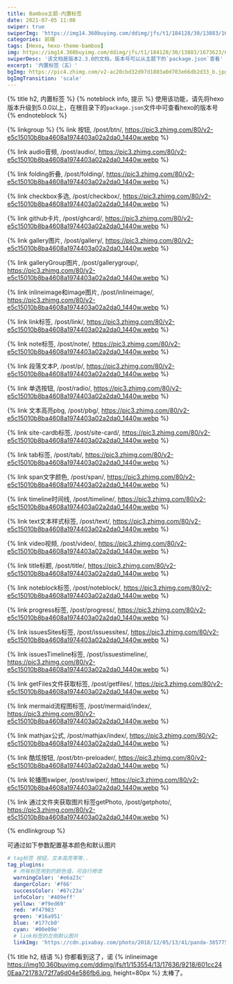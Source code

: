 ```yaml
---
title: Bamboo主题-内置标签
date: 2021-07-05 11:08
swiper: true
swiperImg: 'https://img14.360buyimg.com/ddimg/jfs/t1/184128/30/13883/1673623/60f3ad05E7099ac6e/4d5ff4c2e5d67132.jpg'
categories: 前端
tags: [Hexo, hexo-theme-bamboo]
img: https://img14.360buyimg.com/ddimg/jfs/t1/184128/30/13883/1673623/60f3ad05E7099ac6e/4d5ff4c2e5d67132.jpg
swiperDesc: '该文档是版本2.3.0的文档，版本号可以从主题下的`package.json`查看'
excerpt: '内置标签（五）'
bgImg: https://pic4.zhimg.com/v2-ac20cbd32d97d1803a0d703e66db2d33_b.jpg
bgImgTransition: 'scale'
---
```

{% title h2, 内置标签 %}
{% noteblock info, 提示 %}
    使用该功能，请先将hexo版本升级到5.0.0以上，在根目录下的`package.json`文件中可查看hexo的版本号
{% endnoteblock %}

{% linkgroup %}
{% link 按钮, /post/btn/, https://pic3.zhimg.com/80/v2-e5c15010b8ba4608a1974403a02a2da0_1440w.webp %}

{% link audio音频, /post/audio/, https://pic3.zhimg.com/80/v2-e5c15010b8ba4608a1974403a02a2da0_1440w.webp %}

{% link folding折叠, /post/folding/, https://pic3.zhimg.com/80/v2-e5c15010b8ba4608a1974403a02a2da0_1440w.webp %}

{% link checkbox多选, /post/checkbox/, https://pic3.zhimg.com/80/v2-e5c15010b8ba4608a1974403a02a2da0_1440w.webp %}

{% link github卡片, /post/ghcard/, https://pic3.zhimg.com/80/v2-e5c15010b8ba4608a1974403a02a2da0_1440w.webp %}

{% link gallery图片, /post/gallery/, https://pic3.zhimg.com/80/v2-e5c15010b8ba4608a1974403a02a2da0_1440w.webp %}

{% link galleryGroup图片, /post/gallerygroup/, https://pic3.zhimg.com/80/v2-e5c15010b8ba4608a1974403a02a2da0_1440w.webp %}

{% link inlineimage和image图片, /post/inlineimage/, https://pic3.zhimg.com/80/v2-e5c15010b8ba4608a1974403a02a2da0_1440w.webp %}

{% link link标签, /post/link/, https://pic3.zhimg.com/80/v2-e5c15010b8ba4608a1974403a02a2da0_1440w.webp %}

{% link note标签, /post/note/, https://pic3.zhimg.com/80/v2-e5c15010b8ba4608a1974403a02a2da0_1440w.webp %}

{% link 段落文本P, /post/p/, https://pic3.zhimg.com/80/v2-e5c15010b8ba4608a1974403a02a2da0_1440w.webp %}

{% link 单选按钮, /post/radio/, https://pic3.zhimg.com/80/v2-e5c15010b8ba4608a1974403a02a2da0_1440w.webp %}

{% link 文本高亮pbg, /post/pbg/, https://pic3.zhimg.com/80/v2-e5c15010b8ba4608a1974403a02a2da0_1440w.webp %}

{% link site-cardb标签, /post/site-card/, https://pic3.zhimg.com/80/v2-e5c15010b8ba4608a1974403a02a2da0_1440w.webp %}

{% link tab标签, /post/tab/, https://pic3.zhimg.com/80/v2-e5c15010b8ba4608a1974403a02a2da0_1440w.webp %}

{% link span文字颜色, /post/span/, https://pic3.zhimg.com/80/v2-e5c15010b8ba4608a1974403a02a2da0_1440w.webp %}

{% link timeline时间线, /post/timeline/, https://pic3.zhimg.com/80/v2-e5c15010b8ba4608a1974403a02a2da0_1440w.webp %}

{% link text文本样式标签, /post/text/, https://pic3.zhimg.com/80/v2-e5c15010b8ba4608a1974403a02a2da0_1440w.webp %}

{% link video视频, /post/video/, https://pic3.zhimg.com/80/v2-e5c15010b8ba4608a1974403a02a2da0_1440w.webp %}

{% link title标题, /post/title/, https://pic3.zhimg.com/80/v2-e5c15010b8ba4608a1974403a02a2da0_1440w.webp %}

{% link noteblock标签, /post/noteblock/, https://pic3.zhimg.com/80/v2-e5c15010b8ba4608a1974403a02a2da0_1440w.webp %}

{% link progress标签, /post/progress/, https://pic3.zhimg.com/80/v2-e5c15010b8ba4608a1974403a02a2da0_1440w.webp %}

{% link issuesSites标签, /post/issuessites/, https://pic3.zhimg.com/80/v2-e5c15010b8ba4608a1974403a02a2da0_1440w.webp %}

{% link issuesTimeline标签, /post/issuestimeline/, https://pic3.zhimg.com/80/v2-e5c15010b8ba4608a1974403a02a2da0_1440w.webp %}

{% link getFiles文件获取标签, /post/getfiles/, https://pic3.zhimg.com/80/v2-e5c15010b8ba4608a1974403a02a2da0_1440w.webp %}

{% link mermaid流程图标签, /post/mermaid/index/, https://pic3.zhimg.com/80/v2-e5c15010b8ba4608a1974403a02a2da0_1440w.webp %}

{% link mathjax公式, /post/mathjax/index/, https://pic3.zhimg.com/80/v2-e5c15010b8ba4608a1974403a02a2da0_1440w.webp %}

{% link 酷炫按钮, /post/btn-preloader/, https://pic3.zhimg.com/80/v2-e5c15010b8ba4608a1974403a02a2da0_1440w.webp %}

{% link 轮播图swiper, /post/swiper/, https://pic3.zhimg.com/80/v2-e5c15010b8ba4608a1974403a02a2da0_1440w.webp %}

{% link 通过文件夹获取图片标签getPhoto, /post/getphoto/, https://pic3.zhimg.com/80/v2-e5c15010b8ba4608a1974403a02a2da0_1440w.webp %}

{% endlinkgroup %}

可通过如下参数配置基本颜色和默认图片
```yaml
# tag标签 按钮，文本高亮等等..
tag_plugins:
  # 所有标签用到的颜色值，可自行修改
  warningColor: '#e6a23c'
  dangerColor: '#f66'
  successColor: '#67c23a'
  infoColor: '#409eff'
  yellow: '#f9ed69'
  red: '#f47983'
  green: '#16a951'
  blue: '#177cb0'
  cyan: '#00e09e'
  # link标签的左侧默认图片
  linkImg: 'https://cdn.pixabay.com/photo/2018/12/05/13/41/panda-3857754__340.jpg'
```

{% title h2, 结语 %}
你都看到这了，诺 {% inlineimage https://img10.360buyimg.com/ddimg/jfs/t1/153554/13/17636/9218/601cc240Eaa721783/72f7a6d04e586fb6.jpg, height=80px %} 太棒了。
